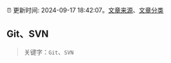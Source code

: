 :alarm_clock: 更新时间: 2024-09-17 18:42:07。[文章来源](/README.md)、[文章分类](/TAGS.md)

## Git、SVN


> 关键字：`Git`、`SVN`



